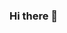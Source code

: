 ### Hi there 👋

<!--
**kp-vishnu/kp-vishnu** is a ✨ _special_ ✨ repository because its `README.md` (this file) appears on your GitHub profile.

Here are some ideas to get you started:

- 🔭 I’m currently working on ... Business Intelligence, Data Science, Machine learning & AI
- 🌱 I’m currently learning ... Machine Learning & Deep Learning
- 👯 I’m looking to collaborate on ... Data Science & Analytics 
- 🤔 I’m looking for help with ... Model fine tuning and optimization
- 💬 Ask me about ... Python and R
- 📫 How to reach me: ... LinkedIn (https://www.linkedin.com/in/vishnu-k-p-b77aab201/)
- 😄 Pronouns: ... He/Him
- ⚡ Fun fact: ... I'm a physicist by training.
-->

